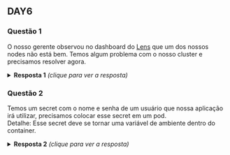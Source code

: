 ## DAY6

### Questão 1

O nosso gerente observou no dashboard do [Lens](https://k8slens.dev/) que um dos nossos nodes não está
bem. Temos algum problema com o nosso cluster e precisamos resolver agora. 

<details>
  <summary><b>Resposta 1</b> <em>(clique para ver a resposta)</em></summary>

```bash
kubectl get nodes
ssh node_com_problema
ps -ef | grep kubelet
docker ps
systemctl status kubelet
journalctl -u kubelet
whereis kubelet
sudo vim /etc/systemd/system/kubelet.service.d/10-kubeadm.conf # ARRUMAR O PATH DO
# sudo systemctl edit --full kubelet # ainda podemos usar esse comando ao inves de
# alterar o arquivo
BINARIO DO KUBELET
systemctl daemon-reload
systemctl restart kubelet
systemctl status kubelet
journalctl -u kubelet
```
</details>

### Questão 2

Temos um secret com o nome e senha de um usuário que nossa aplicação irá
utilizar, precisamos colocar esse secret em um pod.\
Detalhe: Esse secret deve se tornar uma variável de ambiente dentro do container.

<details>
  <summary><b>Resposta 2</b> <em>(clique para ver a resposta)</em></summary>

Criando o arquivo de secrets e, em seguida, criando a secret:
  
```bash
kubectl create secret generic credentials --from-literal user=jeferson \
--from-literal password=giropops --dry-run=client -o yaml > meu_secret.yaml

kubectl create -f meu_secret.yaml
```

Criando o arquivo do pod que fará uso da secret para criar variáveis de ambiente:

```bash
kubectl run giropops --image nginx --dry-run=client -o yaml > pod_com_secret.yaml       
```

Conteúdo final do arquivo do pod:

```yaml
apiVersion: v1
kind: Pod
metadata:
  creationTimestamp: null
  labels:
    run: giropops
  name: giropops
spec:
  containers:
  - image: nginx
    name: giropops
    resources: {}
    env:
    - name: MEU_USER
      valueFrom:
        secretKeyRef:
          name: credentials
          key: user
    - name: MEU_PASSWORD
      valueFrom:
        secretKeyRef:
          name: credentials
          key: password
    volumeMounts:
    - name: credentials
      mountPath: /opt/giropops
  dnsPolicy: ClusterFirst
  restartPolicy: Always
  volumes:
  - name: credentials
    secret:
      secretName: credentials
```

Criando o pod:

```bash
kubectl create -f pod_com_secret.yaml
```

Visualizando as variáveis de ambiente do pod:

```bash
kubectl exec -it giropops -n default -- env
```
  
</details>
